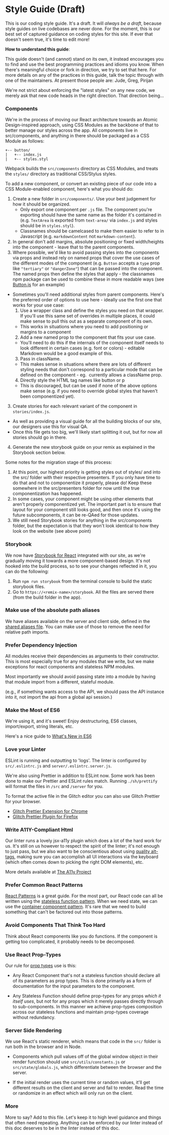 # Style Guide (Draft)

This is our coding style guide.  It's a draft.  It will _always be a draft_, because style guides on live codebases are never done.  For the moment, this is our best set of captured guidance on coding styles for this site. If ever that doesn't seem true, it's time to edit more!

**How to understand this guide**:

This guide doesn't (and cannot) stand on its own, it instead encourages you to find and use the best programming practices and idioms you know.  When there's meaningful choice or fork in direction, we try to set that here.  For more details on any of the practices in this guide, talk the topic through with one of the maintainers.  At present those people are: Jude, Greg, Pirijan

We're not strict about enforcing the "latest styles" on any new code, we merely ask that new code heads in the right direction.  That direction being...


### Components

We're in the process of moving our React architecture towards an Atomic Design-inspired approach, using CSS Modules as the backbone of that to better manage our styles across the app. All components live in src/components, and anything in there should be packaged as a CSS Module as follows:
```
+-- button/
|   +-- index.js
|   +-- styles.styl
```

Webpack builds the `src/components` directory as CSS Modules, and treats the `styles/` directory as traditional CSS/Stylus styles.

To add a new component, or convert an existing piece of our code into a CSS Module-enabled component, here's what you should do:
1. Create a new folder in `src/components/`. Use your best judgement for how it should be organized.
    * Only export one component per `.js` file. The component you're exporting should have the same name as the folder it's contained in (e.g. `TextArea` is exported from `text-area/` via `index.js` and styles should be in `styles.styl`). 
    * Classnames should be camelcased to make them easier to refer to in Javascript (e.g. `markdownContent` not `markdown-content`).
1. In general don't add margins, absolute positioning or fixed width/heights into the component - leave that to the parent components.
2. Where possible, we'd like to avoid passing styles into the components via props and instead rely on named props that cover the use cases of the different modes of the component (e.g. `Button` accepts a `type` prop like `"tertiary"` or `"dangerZone"`) that can be passed into the component. The named props then define the styles that apply - the classnames npm package can be used to combine these in more readable ways (see [Button.js](https://glitch.com/edit/#!/community?path=src/components/buttons/button.js:15:0) for an example)
  * Sometimes you'll need additional styles from parent components. Here's the preferred order of options to use here - ideally use the first one that works for your use case:
    1. Use a wrapper class and define the styles you need on that wrapper. If you'll use this same set of overrides in multiple places, it could make sense to pull this out as a separate component of its own.
      * This works in situations where you need to add positioning or margins to a component
    2. Add a new named prop to the component that fits your use case.
      * You'll need to do this if the internals of the component itself needs to look different in certain cases (e.g. font or colors) - editable Markdown would be a good example of this.
    3. Pass in className.
      * This makes sense in situations where there are lots of different styling needs that don't correspond to a particular mode that can be defined on the component - eg. <Image> currently allows a className prop.
    4. Directly style the HTML tag names like button or p
      * This is discouraged, but can be used if none of the above options make sense (e.g. if you need to override global styles that haven't been componentized yet).
3. Create stories for each relevant variant of the component in `stories/index.js`.
  * As well as providing a visual guide for all the building blocks of our site, our designers use this for visual QA.
  * Once this file gets too big, we'll likely start splitting it out, but for now all stories should go in there. 
4. Generate the new storybook guide on your remix as explained in the Storybook section below.

Some notes for the migration stage of this process:
1. At this point, our highest priority is getting styles out of styles/ and into the src/ folder with their respective presenters. If you only have time to do that and not to componentize it properly, please do! Keep these somewhere in the src/presenters folder for now until the true componentization has happened.
2. In some cases, your component might be using other elements that aren't properly componentized yet. The important part is to ensure that layout for your component still looks good, and then once it's using the future subcomponents, it can be re-QAed for those updates.
3. We still need Storybook stories for anything in the src/components folder, but the expectation is that they won't look identical to how they look on the website (see above point)

### Storybook

We now have [Storybook for React](https://www.npmjs.com/package/@storybook/react) integrated with our site, as we're gradually moving it towards a more component-based design. It's not hooked into the build process, so to see your changes reflected in it, you can do the following:
1. Run `npm run storybook` from the terminal console to build the static storybook files.
2. Go to `https://<remix-name>/storybook`. All the files are served there (from the build folder in the app).

### Make use of the absolute path aliases

We have aliases available on the server and client side, defined in the [shared aliases file](https://glitch.com/edit/#!/community?path=aliases.js). You can make use of those to remove the need for relative path imports. 

### Prefer Dependency Injection

All modules receive their dependencies as arguments to their constructor.  This is most especially true for any modules that we write, but we make exceptions for react components and stateless NPM modules.

Most importantly we should avoid passing state into a module by having that module import from a different, stateful module.

(e.g., if something wants access to the API, we should pass the API instance into it, not import the api from a global api session.)

### Make the Most of ES6

We're using it, and it's sweet!  Enjoy destructuring, ES6 classes, import/export, string literals, etc. 

Here's a nice guide to [What's New in ES6](http://es6-features.org/#Constants)

### Love your Linter

ESLint is running and outputting to 'logs'.  The linter is configured by `src/.eslintrc.js` and `server/.eslintrc.server.js`.

We're also using Prettier in addition to ESLint now. Some work has been done to make our Prettier and ESLint rules match. Running `./sh/prettify` will format the files in `/src` and `/server` for you.

To format the active file in the Glitch editor you can also use Glitch Prettier for your browser.

- [Glitch Prettier Extension for Chrome](https://glitch-prettier-extension.glitch.me/)
- [Glitch Prettier Plugin for Firefox](https://github.com/potch/glitch-prettier)

### Write A11Y-Compliant Html

Our linter runs a lovely jsx-a11y plugin which does a lot of the hard work for us.  It's still on us however to respect the spirit of the linter;  it's not enough to just pass, but we also want to be conscientious about using [quality alt-tags](https://a11yproject.com/posts/alt-text/), making sure you can accomplish all UI interactions via the keyboard (which often comes down to picking the right DOM elements), etc. 

More details available at [The A11y Project](https://a11yproject.com/)

### Prefer Common React Patterns

[React Patterns](https://reactpatterns.com/) is a great guide.  For the most part, our React code can all be written using the [stateless function pattern](https://reactpatterns.com/#stateless-function).  When we need state, we can use the [container component pattern](https://reactpatterns.com/#container-component).  It's rare that we need to build something that can't be factored out into those patterns.

### Avoid Components That Think Too Hard

Think about React components like you do functions.  If the component is getting too complicated, it probably needs to be decomposed.

### Use React Prop-Types

Our rule for [prop types](https://www.npmjs.com/package/prop-types) use is this:

 - Any React Component that's not a stateless function should declare all of its parameters as prop types. This is done primarily as a form of documentation for the input parameters to the component.
 
 - Any Stateless Function should define prop-types for any props _which it itself uses_, but not for any props which it merely passes directly through to sub-components.  In this manner we achieve prop-types composition across our stateless functions and maintain prop-types coverage without redundancy.

### Server Side Rendering

We use React's static renderer, which means that code in the `src/` folder is run both in the browser and in Node.

- Components which pull values off of the global window object in their render function should use `src/utils/constants.js` or `src/state/globals.js`, which differentiate between the browser and the server.

- If the initial render uses the current time or random values, it'll get different results on the client and server and fail to render. Read the time or randomize in an effect which will only run on the client.

### More

More to say? Add to this file.  Let's keep it to high level guidance and things that often need repeating.  Anything can be enforced by our linter instead of this doc deserves to be in the linter instead of this doc.